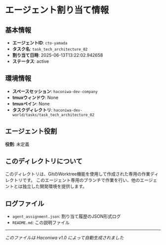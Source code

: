 # エージェント割り当て情報

## 基本情報
- **エージェントID**: `cto-yamada`
- **タスク名**: `task_tech_architecture_02`
- **割り当て日時**: 2025-06-13T13:22:02.942658
- **ステータス**: active

## 環境情報
- **スペースセッション**: `haconiwa-dev-company`
- **tmuxウィンドウ**: None
- **tmuxペイン**: None
- **タスクディレクトリ**: `haconiwa-dev-world/tasks/task_tech_architecture_02`

## エージェント役割
**役割**: 未定義

## このディレクトリについて
このディレクトリは、GitのWorktree機能を使用して作成された専用の作業ディレクトリです。
このエージェント専用のブランチで作業を行い、他のエージェントとは独立した開発環境を提供します。

## ログファイル
- `agent_assignment.json`: 割り当て履歴のJSON形式ログ
- `README.md`: この説明ファイル

---
*このファイルは Haconiwa v1.0 によって自動生成されました*
